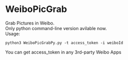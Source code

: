 WeiboPicGrab
===================
Grab Pictures in Weibo.  
Only python command-line version avilable now.   
Usage:  
```
python3 WeiboPicGrabPy.py -t access_token -i weiboId
```
You can get access_token in any 3rd-party Weibo Apps  